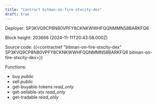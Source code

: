 ```yaml
---
title: "Contract bitman-on-fire-stxcity-dex"
draft: true
---
```

Deployer: SP3KVQ9CP8N80VPFY8CKNKWWHFQQNMMN58BARKFQ6


 



Block height: 203666 (2024-11-11T20:43:58.000Z)

Source code: {{<contractref "bitman-on-fire-stxcity-dex" SP3KVQ9CP8N80VPFY8CKNKWWHFQQNMMN58BARKFQ6 bitman-on-fire-stxcity-dex>}}

Functions:

* buy _public_
* sell _public_
* get-buyable-tokens _read_only_
* get-sellable-stx _read_only_
* get-tradable _read_only_

